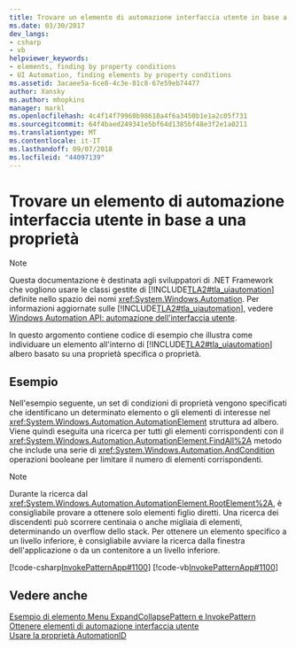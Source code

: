 ```yaml
---
title: Trovare un elemento di automazione interfaccia utente in base a una proprietà
ms.date: 03/30/2017
dev_langs:
- csharp
- vb
helpviewer_keywords:
- elements, finding by property conditions
- UI Automation, finding elements by property conditions
ms.assetid: 3acaee5a-6ce8-4c3e-81c8-67e59eb74477
author: Xansky
ms.author: mhopkins
manager: markl
ms.openlocfilehash: 4c4f14f79960b98618a4f6a3450b1e1a2c05f731
ms.sourcegitcommit: 64f4baed249341e5bf64d1385bf48e3f2e1a0211
ms.translationtype: MT
ms.contentlocale: it-IT
ms.lasthandoff: 09/07/2018
ms.locfileid: "44097139"
---
```

# <a name="find-a-ui-automation-element-based-on-a-property-condition"></a>Trovare un elemento di automazione interfaccia utente in base a una proprietà
> [!NOTE]
>  Questa documentazione è destinata agli sviluppatori di .NET Framework che vogliono usare le classi gestite di [!INCLUDE[TLA2#tla_uiautomation](../../../includes/tla2sharptla-uiautomation-md.md)] definite nello spazio dei nomi <xref:System.Windows.Automation>. Per informazioni aggiornate sulle [!INCLUDE[TLA2#tla_uiautomation](../../../includes/tla2sharptla-uiautomation-md.md)], vedere [Windows Automation API: automazione dell'interfaccia utente](https://go.microsoft.com/fwlink/?LinkID=156746).  
  
 In questo argomento contiene codice di esempio che illustra come individuare un elemento all'interno di [!INCLUDE[TLA2#tla_uiautomation](../../../includes/tla2sharptla-uiautomation-md.md)] albero basato su una proprietà specifica o proprietà.  
  
## <a name="example"></a>Esempio  
 Nell'esempio seguente, un set di condizioni di proprietà vengono specificati che identificano un determinato elemento o gli elementi di interesse nel <xref:System.Windows.Automation.AutomationElement> struttura ad albero. Viene quindi eseguita una ricerca per tutti gli elementi corrispondenti con il <xref:System.Windows.Automation.AutomationElement.FindAll%2A> metodo che include una serie di <xref:System.Windows.Automation.AndCondition> operazioni booleane per limitare il numero di elementi corrispondenti.  
  
> [!NOTE]
>  Durante la ricerca dal <xref:System.Windows.Automation.AutomationElement.RootElement%2A>, è consigliabile provare a ottenere solo elementi figlio diretti. Una ricerca dei discendenti può scorrere centinaia o anche migliaia di elementi, determinando un overflow dello stack. Per ottenere un elemento specifico a un livello inferiore, è consigliabile avviare la ricerca dalla finestra dell'applicazione o da un contenitore a un livello inferiore.  
  
 [!code-csharp[InvokePatternApp#1100](../../../samples/snippets/csharp/VS_Snippets_Wpf/InvokePatternApp/CSharp/InvokePatternApp.cs#1100)]
 [!code-vb[InvokePatternApp#1100](../../../samples/snippets/visualbasic/VS_Snippets_Wpf/InvokePatternApp/VisualBasic/Client.vb#1100)]  
  
## <a name="see-also"></a>Vedere anche  
 [Esempio di elemento Menu ExpandCollapsePattern e InvokePattern](https://msdn.microsoft.com/library/b7fa141c-e2d1-4da2-a27f-81a7d1172210)  
 [Ottenere elementi di automazione interfaccia utente](../../../docs/framework/ui-automation/obtaining-ui-automation-elements.md)  
 [Usare la proprietà AutomationID](../../../docs/framework/ui-automation/use-the-automationid-property.md)
